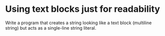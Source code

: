 # Using text blocks just for readability

Write a program that creates a string looking like a text block (multiline string) but acts as a single-line string
literal.